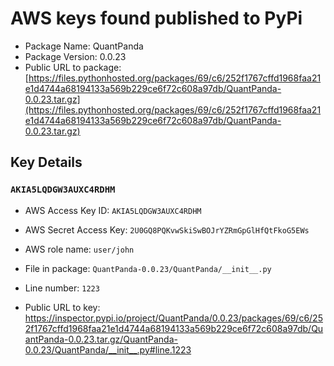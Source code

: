 # AWS keys found published to PyPi

* Package Name: QuantPanda
* Package Version: 0.0.23
* Public URL to package: [https://files.pythonhosted.org/packages/69/c6/252f1767cffd1968faa21e1d4744a68194133a569b229ce6f72c608a97db/QuantPanda-0.0.23.tar.gz](https://files.pythonhosted.org/packages/69/c6/252f1767cffd1968faa21e1d4744a68194133a569b229ce6f72c608a97db/QuantPanda-0.0.23.tar.gz)

## Key Details

### `AKIA5LQDGW3AUXC4RDHM`

* AWS Access Key ID: `AKIA5LQDGW3AUXC4RDHM`
* AWS Secret Access Key: `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` 
* AWS role name: `user/john`
* File in package: `QuantPanda-0.0.23/QuantPanda/__init__.py`
* Line number: `1223`

* Public URL to key: https://inspector.pypi.io/project/QuantPanda/0.0.23/packages/69/c6/252f1767cffd1968faa21e1d4744a68194133a569b229ce6f72c608a97db/QuantPanda-0.0.23.tar.gz/QuantPanda-0.0.23/QuantPanda/__init__.py#line.1223


